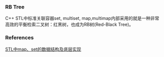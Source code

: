 
### RB Tree

C++ STL中标准关联容器set, multiset, map,multimap内部采用的就是一种非常高效的平衡检索二叉树：红黑树，也成为RB树(Red-Black Tree)。

### References
[STL中map、set的数据结构及底层实现](http://blog.csdn.net/PirLCK/article/details/51326547)

[]()

[]()

[]()


[]()


[]()
